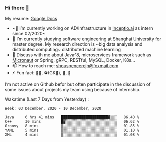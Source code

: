 ### Hi there 👋

My resume: [Google Docs](https://docs.google.com/document/d/1o7iQKDF-_HZUHg6cGiCSl6txrcuQ2tbQttHFFAUeRhc/edit?usp=sharing)

- ~🔭 I’m currently working on AD/Infrastructure in [Inceptio.ai](https://www.inceptio.ai/) as intern since 02/2020~
- 🌱 I’m currently studying software engineering at Shanghai University for master degree. My research direction is ~big data analysis and distributed computing~ distributed machine learning
- 💬 Discuss with me about Java^8, microservices framework such as [Micronaut](http://micronaut.io/) or Spring, gRPC, RESTful, MySQL, Docker, K8s...
- 📫 How to reach me: shouspencercjh@foxmail.com
- ⚡ Fun fact: 🚴‍♂️, ⚽(GK🥅), 🏓, 🏸

I’m not active on Github befor but often participate in the discussion of some issues about projects my team using because of internship.

Wakatime (Last 7 Days from Yesterday) :

<!--START_SECTION:waka-->
```text
Week: 03 December, 2020 - 10 December, 2020

Java     6 hrs 41 mins   █████████████████████▓░░░   86.40 % 
C++      30 mins         █▓░░░░░░░░░░░░░░░░░░░░░░░   06.62 % 
Groovy   8 mins          ▒░░░░░░░░░░░░░░░░░░░░░░░░   01.85 % 
YAML     5 mins          ▒░░░░░░░░░░░░░░░░░░░░░░░░   01.10 % 
XML      4 mins          ▒░░░░░░░░░░░░░░░░░░░░░░░░   01.08 % 
```
<!--END_SECTION:waka-->
